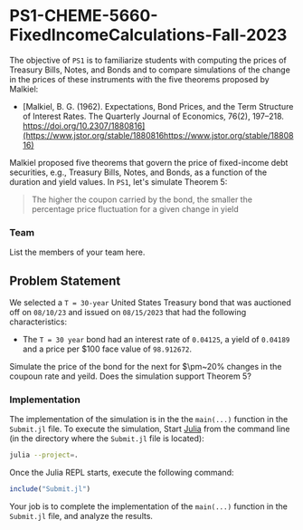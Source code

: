 # PS1-CHEME-5660-FixedIncomeCalculations-Fall-2023
The objective of `PS1` is to familiarize students with computing the prices of Treasury Bills, Notes, and Bonds and to compare simulations of the change in the prices of these instruments with the five theorems proposed by Malkiel:

* [Malkiel, B. G. (1962). Expectations, Bond Prices, and the Term Structure of Interest Rates. The Quarterly Journal of Economics, 76(2), 197–218. https://doi.org/10.2307/1880816](https://www.jstor.org/stable/1880816https://www.jstor.org/stable/1880816)

Malkiel proposed five theorems that govern the price of fixed-income debt securities, e.g., Treasury Bills, Notes, and Bonds, as a function of the duration and yield values. In `PS1`, let's simulate Theorem 5:
> The higher the coupon carried by the bond, the smaller the percentage price fluctuation for a given change in yield

### Team
List the members of your team here.

## Problem Statement
We selected a `T = 30-year` United States Treasury bond that was auctioned off on `08/10/23` and issued on `08/15/2023` that had the following characteristics:
* The `T = 30 year` bond had an interest rate of `0.04125`, a yield of `0.04189` and a price per $100 face value of `98.912672`.

Simulate the price of the bond for the next for $\pm~20\% changes in the coupoun rate and yeild. Does the simulation support Theorem 5?

### Implementation
The implementation of the simulation is in the the `main(...)` function in the `Submit.jl` file. To execute the simulation, Start [Julia]() from the command line (in the directory where the `Submit.jl` file is located):

```zsh
julia --project=.
```

Once the Julia REPL starts, execute the following command:

```julia
include("Submit.jl")
```

Your job is to complete the implementation of the `main(...)` function in the `Submit.jl` file, and analyze the results.